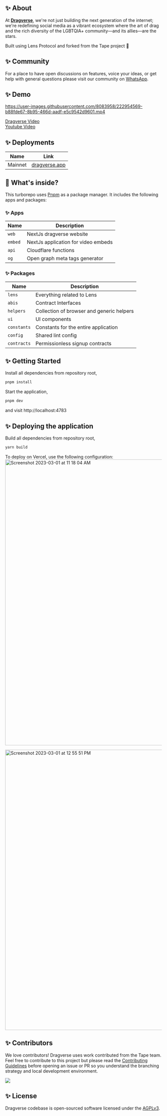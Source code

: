 ## ✨ About

At [**Dragverse**](https://dragverse.io), we're not just building the next generation of the internet; we're redefining social media as a vibrant ecosystem where the art of drag and the rich diversity of the LGBTQIA+ community—and its allies—are the stars.

Built using Lens Protocol and forked from the Tape project 🌿

## ✨ Community

For a place to have open discussions on features, voice your ideas, or get help with general questions please visit our community on [WhatsApp](https://chat.whatsapp.com/C7dXsMk9Som5ZPI5WDYH5k).

## ✨ Demo

https://user-images.githubusercontent.com/8083958/222954569-b88fde67-8b95-466d-aadf-e5c9542d9601.mp4

[Dragverse Video](https://dragverse.app/watch/0x70a8-0x01)  
[Youtube Video](https://youtu.be/65LG2dkBcBI)

## ✨ Deployments

| Name    | Link                                   |
| ------- | -------------------------------------- |
| Mainnet | [dragverse.app](https://dragverse.app) |

## 🔭 What's inside?

This turborepo uses [Pnpm](https://pnpm.io/) as a package manager. It includes the following apps and packages:

### ✨ Apps

| Name     | Description                         |
| -------- | ----------------------------------- |
| `web`    | NextJs dragverse website            |
| `embed`  | NextJs application for video embeds |
| `api`    | Cloudflare functions                |
| `og`     | Open graph meta tags generator      |

### ✨ Packages

| Name             | Description                               |
| ---------------- | ----------------------------------------- |
| `lens`           | Everything related to Lens                |
| `abis`           | Contract Interfaces                       |
| `helpers`        | Collection of browser and generic helpers |
| `ui`             | UI components                             |
| `constants`      | Constants for the entire application      |
| `config`         | Shared lint config                        |
| `contracts`      | Permissionless signup contracts           |

## ✨ Getting Started

Install all dependencies from repository root,

```bash
pnpm install
```

Start the application,

```bash
pnpm dev
```

and visit http://localhost:4783

## ✨ Deploying the application

Build all dependencies from repository root,

```bash
yarn build
```

To deploy on Vercel, use the following configuration:
<img width="917" alt="Screenshot 2023-03-01 at 11 18 04 AM" src="https://user-images.githubusercontent.com/8083958/222251470-bf9be5f8-a172-4eac-930c-d7d557880787.png">

<img width="899" alt="Screenshot 2023-03-01 at 12 55 51 PM" src="https://user-images.githubusercontent.com/8083958/222251898-e8486738-a85e-4e35-99f4-781da701468c.png">

## ✨ Contributors

We love contributors! Dragverse uses work contributed from the Tape team. Feel free to contribute to this project but please read the [Contributing Guidelines](CONTRIBUTING.md) before opening an issue or PR so you understand the branching strategy and local development environment.

<a href="https://github.com/dragverse/marsha-v2/graphs/contributors">
  <img src="https://contrib.rocks/image?repo=dragverse/marsha-v2" />
</a>

## ✨ License

Dragverse codebase is open-sourced software licensed under the [AGPLv3](LICENSE).
